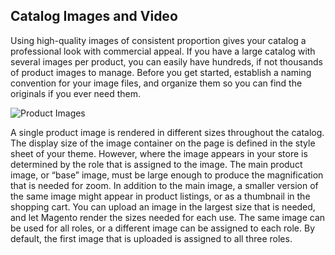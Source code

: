 Catalog Images and Video
--

Using high-quality images of consistent proportion gives your catalog a professional look with commercial appeal. If you have a large catalog with several images per product, you can easily have hundreds, if not thousands of product images to manage. Before you get started, establish a naming convention for your image files, and organize them so you can find the originals if you ever need them.

![Product Images](https://docs.magento.com/m2/ce/user_guide/Resources/Images/product-images-videos-swatch_thumb_0_0.png)

A single product image is rendered in different sizes throughout the catalog. The display size of the image container on the page is defined in the style sheet of your theme. However, where the image appears in your store is determined by the role that is assigned to the image. The main product image, or “base” image, must be large enough to produce the magnification that is needed for zoom. In addition to the main image, a smaller version of the same image might appear in product listings, or as a thumbnail in the shopping cart. You can upload an image in the largest size that is needed, and let Magento render the sizes needed for each use. The same image can be used for all roles, or a different image can be assigned to each role. By default, the first image that is uploaded is assigned to all three roles.